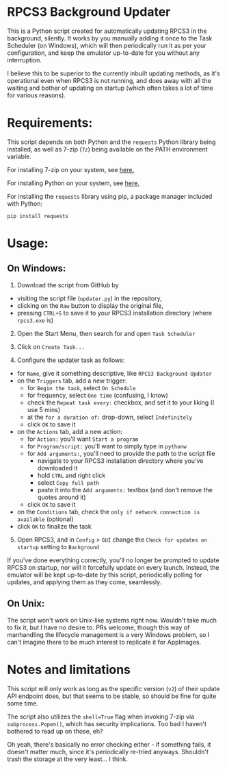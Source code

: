 # RPCS3 Background Updater

This is a Python script created for automatically updating RPCS3 in the background, silently. It works by you manually adding it once to the Task Scheduler (on Windows), which will then periodically run it as per your configuration, and keep the emulator up-to-date for you without any interruption.

I believe this to be superior to the currently inbuilt updating methods, as it's operational even when RPCS3 is not running, and does away with all the waiting and bother of updating on startup (which often takes a lot of time for various reasons).

# Requirements:

This script depends on both Python and the `requests` Python library being installed, as well as 7-zip (`7z`) being available on the PATH environment variable.

For installing 7-zip on your system, see [here.](https://www.7-zip.org/download.html)

For installing Python on your system, see [here.](https://www.python.org/downloads/)

For installing the `requests` library using pip, a package manager included with Python:

`pip install requests`

# Usage:

## On Windows:

1. Download the script from GitHub by
  * visiting the script file (`updater.py`) in the repository,
  * clicking on the `Raw` button to display the original file,
  * pressing `CTRL+S` to save it to your RPCS3 installation directory (where `rpcs3.exe` is)

2. Open the Start Menu, then search for and open `Task Scheduler`

3. Click on `Create Task...`

4. Configure the updater task as follows:
  * for `Name`, give it something descriptive, like `RPCS3 Background Updater`
  * on the `Triggers` tab, add a new trigger:
    * for `Begin the task`, select `On Schedule`
    * for frequency, select `One time` (confusing, I know)
    * check the `Repeat task every:` checkbox, and set it to your liking (I use 5 mins)
    * at the `for a duration of:` drop-down, select `Indefinitely`
    * click `OK` to save it
  * on the `Actions` tab, add a new action:
    * for `Action:` you'll want `Start a program`
    * for `Program/script:` you'll want to simply type in `pythonw`
    * for `Add arguments:`, you'll need to provide the path to the script file
      * navigate to your RPCS3 installation directory where you've downloaded it
      * hold `CTRL` and right click
      * select `Copy full path`
      * paste it into the `Add arguments:` textbox (and don't remove the quotes around it)
    * click `OK` to save it
  * on the `Conditions` tab, check the `only if network connection is available` (optional)
  * click `OK` to finalize the task

5. Open RPCS3, and in `Config` > `GUI` change the `Check for updates on startup` setting to `Background`

If you've done everything correctly, you'll no longer be prompted to update RPCS3 on startup, nor will it forcefully update on every launch. Instead, the emulator will be kept up-to-date by this script, periodically polling for updates, and applying them as they come, seamlessly.

## On Unix:

The script won't work on Unix-like systems right now. Wouldn't take much to fix it, but I have no desire to. PRs welcome, though this way of manhandling the lifecycle management is a very Windows problem, so I can't imagine there to be much interest to replicate it for AppImages.

# Notes and limitations

This script will only work as long as the specific version (`v2`) of their update API endpoint does, but that seems to be stable, so should be fine for quite some time.

The script also utilizes the `shell=True` flag when invoking 7-zip via `subprocess.Popen()`, which has security implications. Too bad I haven't bothered to read up on those, eh?

Oh yeah, there's basically no error checking either - if something fails, it doesn't matter much, since it's periodically re-tried anyways. Shouldn't trash the storage at the very least... I think.